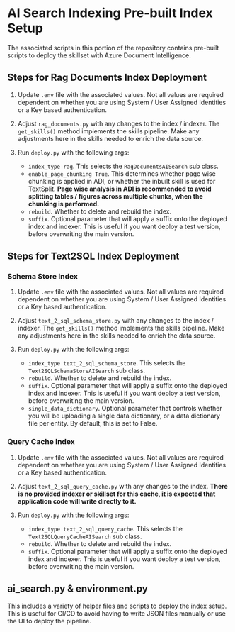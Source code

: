 # AI Search Indexing Pre-built Index Setup

The associated scripts in this portion of the repository contains pre-built scripts to deploy the skillset with Azure Document Intelligence.

## Steps for Rag Documents Index Deployment

1. Update `.env` file with the associated values. Not all values are required dependent on whether you are using System / User Assigned Identities or a Key based authentication.
2. Adjust `rag_documents.py` with any changes to the index / indexer. The `get_skills()` method implements the skills pipeline. Make any adjustments here in the skills needed to enrich the data source.
3. Run `deploy.py` with the following args:

    - `index_type rag`. This selects the `RagDocumentsAISearch` sub class.
    - `enable_page_chunking True`. This determines whether page wise chunking is applied in ADI, or whether the inbuilt skill is used for TextSplit. **Page wise analysis in ADI is recommended to avoid splitting tables / figures across multiple chunks, when the chunking is performed.**
    - `rebuild`. Whether to delete and rebuild the index.
    - `suffix`. Optional parameter that will apply a suffix onto the deployed index and indexer. This is useful if you want deploy a test version, before overwriting the main version.

## Steps for Text2SQL Index Deployment

### Schema Store Index

1. Update `.env` file with the associated values. Not all values are required dependent on whether you are using System / User Assigned Identities or a Key based authentication.
2. Adjust `text_2_sql_schema_store.py` with any changes to the index / indexer. The `get_skills()` method implements the skills pipeline. Make any adjustments here in the skills needed to enrich the data source.
3. Run `deploy.py` with the following args:

    - `index_type text_2_sql_schema_store`. This selects the `Text2SQLSchemaStoreAISearch` sub class.
    - `rebuild`. Whether to delete and rebuild the index.
    - `suffix`. Optional parameter that will apply a suffix onto the deployed index and indexer. This is useful if you want deploy a test version, before overwriting the main version.
    - `single_data_dictionary`. Optional parameter that controls whether you will be uploading a single data dictionary, or a data dictionary file per entity. By default, this is set to False.

### Query Cache Index

1. Update `.env` file with the associated values. Not all values are required dependent on whether you are using System / User Assigned Identities or a Key based authentication.
2. Adjust `text_2_sql_query_cache.py` with any changes to the index. **There is no provided indexer or skillset for this cache, it is expected that application code will write directly to it.**
3. Run `deploy.py` with the following args:

    - `index_type text_2_sql_query_cache`. This selects the `Text2SQLQueryCacheAISearch` sub class.
    - `rebuild`. Whether to delete and rebuild the index.
    - `suffix`. Optional parameter that will apply a suffix onto the deployed index and indexer. This is useful if you want deploy a test version, before overwriting the main version.

## ai_search.py & environment.py

This includes a variety of helper files and scripts to deploy the index setup. This is useful for CI/CD to avoid having to write JSON files manually or use the UI to deploy the pipeline.
